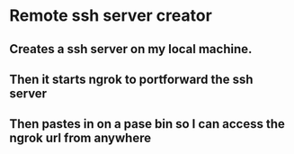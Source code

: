 # Remote ssh server creator
## Creates a ssh server on my local machine.
## Then it starts ngrok to portforward the ssh server
## Then pastes in on a pase bin so I can access the ngrok url from anywhere
